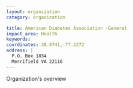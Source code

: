 ```yaml
---
layout: organization
category: organization

title: American Diabetes Association -General
impact_area: Health
keywords: 
coordinates: 38.8741,-77.2272
address: |
  P.O. Box 1834
  Merrifield VA 22116
---
```

Organization's overview
